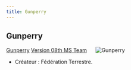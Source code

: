 ```yaml
---
title: Gunperry
---
```


Gunperry
--------


[Gunperry](javascript:change_image_m('images/stories/saga/msgundam/mechas/gunperry.png');) [Version 08th MS Team](javascript:change_image_m('images/stories/saga/msgundam/mechas/gunperry08th.png');)      ![Gunperry](/images/stories/saga/msgundam/mechas/gunperry.png)    


- Créateur : Fédération Terrestre.

